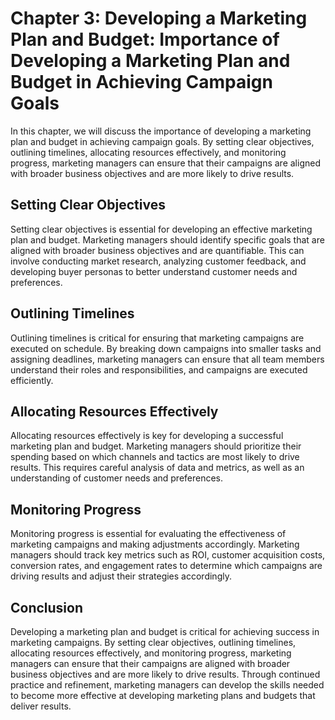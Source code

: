Chapter 3: Developing a Marketing Plan and Budget: Importance of Developing a Marketing Plan and Budget in Achieving Campaign Goals
===================================================================================================================================

In this chapter, we will discuss the importance of developing a marketing plan and budget in achieving campaign goals. By setting clear objectives, outlining timelines, allocating resources effectively, and monitoring progress, marketing managers can ensure that their campaigns are aligned with broader business objectives and are more likely to drive results.

Setting Clear Objectives
------------------------

Setting clear objectives is essential for developing an effective marketing plan and budget. Marketing managers should identify specific goals that are aligned with broader business objectives and are quantifiable. This can involve conducting market research, analyzing customer feedback, and developing buyer personas to better understand customer needs and preferences.

Outlining Timelines
-------------------

Outlining timelines is critical for ensuring that marketing campaigns are executed on schedule. By breaking down campaigns into smaller tasks and assigning deadlines, marketing managers can ensure that all team members understand their roles and responsibilities, and campaigns are executed efficiently.

Allocating Resources Effectively
--------------------------------

Allocating resources effectively is key for developing a successful marketing plan and budget. Marketing managers should prioritize their spending based on which channels and tactics are most likely to drive results. This requires careful analysis of data and metrics, as well as an understanding of customer needs and preferences.

Monitoring Progress
-------------------

Monitoring progress is essential for evaluating the effectiveness of marketing campaigns and making adjustments accordingly. Marketing managers should track key metrics such as ROI, customer acquisition costs, conversion rates, and engagement rates to determine which campaigns are driving results and adjust their strategies accordingly.

Conclusion
----------

Developing a marketing plan and budget is critical for achieving success in marketing campaigns. By setting clear objectives, outlining timelines, allocating resources effectively, and monitoring progress, marketing managers can ensure that their campaigns are aligned with broader business objectives and are more likely to drive results. Through continued practice and refinement, marketing managers can develop the skills needed to become more effective at developing marketing plans and budgets that deliver results.
